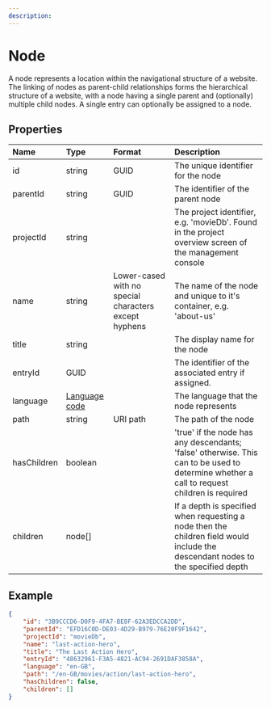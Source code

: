 ```yaml
---
description: 
---
```

# Node

A node represents a location within the navigational structure of a website. The linking of nodes as parent-child relationships forms the hierarchical structure of a website, with a node having a single parent and (optionally) multiple child nodes. A single entry can optionally be assigned to a node.

## Properties

| Name | Type | Format | Description |
| :------- | :--- | :-- | :---------- |
| id | string | GUID | The unique identifier for the node |
| parentId | string | GUID | The identifier of the parent node |
| projectId | string | | The project identifier, e.g. 'movieDb'. Found in the project overview screen of the management console |
| name | string | Lower-cased with no special characters except hyphens | The name of the node and unique to it's container, e.g. 'about-us' |
| title | string | | The display name for the node |
| entryId | GUID | | The identifier of the associated entry if assigned. |
| language | [Language code](/localization.md) | | The language that the node represents |
| path | string | URI path | The path of the node |
| hasChildren | boolean | | 'true' if the node has any descendants; 'false' otherwise. This can to be used to determine whether a call to request children is required |
| children | node[] | | If a depth is specified when requesting a node then the children field would include the descendant nodes to the specified depth |

## Example

```json
{
    "id": "3B9CCCD6-D0F9-4FA7-BE8F-62A3EDCCA2DD",
    "parentId": "EFD16C0D-DE03-4D29-B979-76E20F9F1642",
    "projectId": "movieDb",
    "name": "last-action-hero",
    "title": "The Last Action Hero",
    "entryId": "48632961-F3A5-4821-AC94-2691DAF3858A",
    "language": "en-GB",
    "path": "/en-GB/movies/action/last-action-hero",
    "hasChildren": false,
    "children": []
}
```